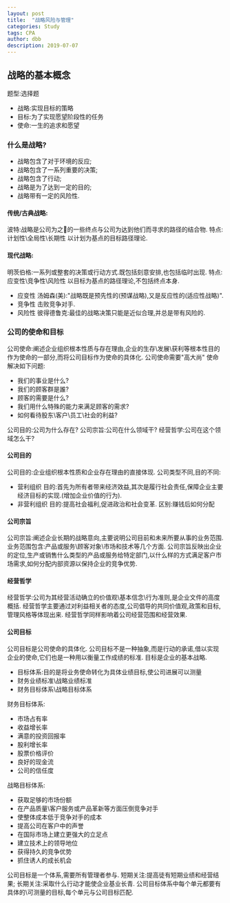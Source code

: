 ```yaml
---
layout: post
title:  "战略风险与管理"
categories: Study
tags: CPA
author: dbb
description: 2019-07-07
---
```


## 战略的基本概念

题型:选择题

* 战略:实现目标的策略
* 目标:为了实现愿望阶段性的任务
* 使命:一生的追求和愿望

### 什么是战略?

* 战略包含了对于环境的反应;
* 战略包含了一系列重要的决策;
* 战略包含了行动;
* 战略是为了达到一定的目的;
* 战略带有一定的风险性.

#### 传统/古典战略:

波特:战略是公司为之𡘵的一些终点与公司为达到他们而寻求的路径的结合物.
特点:计划性\全局性\长期性
以计划为基点的目标路径理论.

#### 现代战略:

明茨伯格:一系列或整套的决策或行动方式.既包括刻意安排,也包括临时出现.
特点:应变性\竞争性\风险性
以目标为基点的路径理论,不包括终点本身.

* 应变性
汤姆森(美):"战略既是预先性的(预谋战略),又是反应性的(适应性战略)".
* 竞争性
击败竞争对手.
* 风险性
彼得德鲁克:最佳的战略决策只能是近似合理,并总是带有风险的.

### 公司的使命和目标

公司使命:阐述企业组织根本性质与存在理由,企业的生存\发展\获利等根本性目的作为使命的一部分,而将公司目标作为使命的具体化.
公司使命需要"高大尚"
使命解决如下问题:

* 我们的事业是什么?
* 我们的顾客群是誰?
* 顾客的需要是什么?
* 我们用什么特殊的能力来满足顾客的需求?
* 如何看待股东\客户\员工\社会的利益?

公司目的:公司为什么存在?
公司宗旨:公司在什么领域干?
经营哲学:公司在这个领域怎么干?

#### 公司目的

公司目的:企业组织根本性质和企业存在理由的直接体现.
公司类型不同,目的不同:

* 营利组织
目的:首先为所有者带来经济效益,其次是履行社会责任,保障企业主要经济目标的实现.(增加企业价值的行为).
* 非营利组织
目的:提高社会福利,促进政治和社会变革.
区别:赚钱后如何分配

#### 公司宗旨

公司宗旨:阐述企业长期的战略意向,主要说明公司目前和未来所要从事的业务范围.
业务范围包含:产品或服务\顾客对象\市场和技术等几个方面.
公司宗旨反映出企业的定位,生产或销售什么类型的产品或服务给特定部门,以什么样的方式满足客户市场需求,如何分配内部资源以保持企业的竞争优势.

#### 经营哲学

经营哲学:公司为其经营活动确立的价值观\基本信念\行为准则,是企业文件的高度概括.
经营哲学主要通过对利益相关者的态度,公司倡导的共同价值观,政策和目标,管理风格等体现出来.
经营哲学同样影响着公司经营范围和经营效果.

#### 公司目标

公司目标是公司使命的具体化.
公司目标不是一种抽象,而是行动的承诺,借以实现企业的使命,它们也是一种用以衡量工作成绩的标准.
目标是企业的基本战略.

* 目标体系:目的是将业务使命转化为具体业绩目标,使公司进展可以测量
* 财务业绩标准\战略业绩标准
* 财务目标体系\战略目标体系

财务目标体系:

* 市场占有率
* 收益增长率
* 满意的投资回报率
* 股利增长率
* 股票价格评价
* 良好的现金流
* 公司的信任度

战略目标体系:

* 获取足够的市场份额
* 在产品质量\客户服务或产品革新等方面压倒竞争对手
* 使整体成本低于竞争对手的成本
* 提高公司在客户中的声誉
* 在国际市场上建立更强大的立足点
* 建立技术上的领导地位
* 获得持久的竞争优势
* 抓住诱人的成长机会

公司目标是一个体系,需要所有管理者参与.
短期关注:提高徒有短期业绩和经营结果;
长期关注:采取什么行动才能使企业基业长青.
公司目标体系中每个单元都要有具体的\可测量的目标,每个单元与公司目标匹配.
